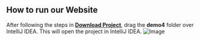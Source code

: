 ## How to run our Website
After following the steps in __[Download Project](https://github.com/DiegoFraR/swe3313Project/blob/main/Implementation/DownloadProject.md)__, drag the __demo4__ folder over IntelliJ IDEA. This will open the project in IntelliJ IDEA. 
![Image](https://github.com/DiegoFraR/swe3313Project/blob/main/Implementation/Screenshot%202023-11-30%20at%203.30.47%20PM.png)
